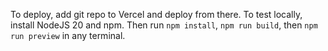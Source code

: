 To deploy, add git repo to Vercel and deploy from there.
To test locally, install NodeJS 20 and npm. Then run `npm install`, `npm run build`, then `npm run preview` in any terminal.
